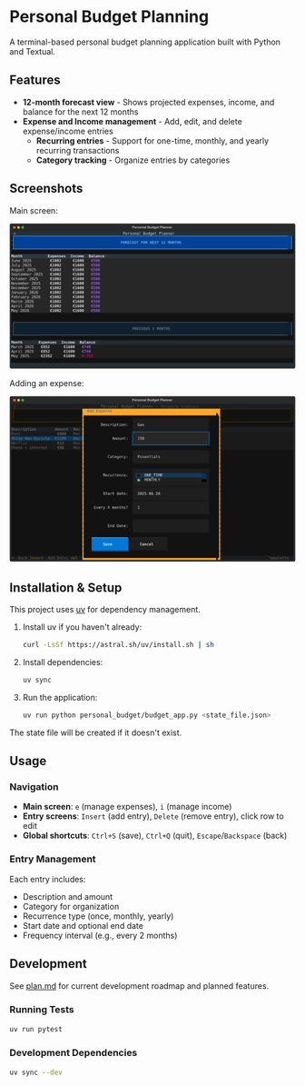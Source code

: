 # Personal Budget Planning

A terminal-based personal budget planning application built with Python and Textual.

## Features

- **12-month forecast view** - Shows projected expenses, income, and balance for the next 12 months
- **Expense and Income management** - Add, edit, and delete expense/income entries
    - **Recurring entries** - Support for one-time, monthly, and yearly recurring transactions
    - **Category tracking** - Organize entries by categories

## Screenshots

Main screen:

[![Main Screen](./demo_main_screen.svg)](./demo_main_screen.svg)

Adding an expense:

[![Add Expense](./demo_add_expense.svg)](./demo_add_expense.svg)

## Installation & Setup

This project uses [uv](https://docs.astral.sh/uv/) for dependency management.

1. Install uv if you haven't already:
   ```bash
   curl -LsSf https://astral.sh/uv/install.sh | sh
   ```

2. Install dependencies:
   ```bash
   uv sync
   ```

3. Run the application:
   ```bash
   uv run python personal_budget/budget_app.py <state_file.json>
   ```

The state file will be created if it doesn't exist.

## Usage

### Navigation
- **Main screen**: `e` (manage expenses), `i` (manage income)
- **Entry screens**: `Insert` (add entry), `Delete` (remove entry), click row to edit
- **Global shortcuts**: `Ctrl+S` (save), `Ctrl+Q` (quit), `Escape`/`Backspace` (back)

### Entry Management

Each entry includes:

- Description and amount
- Category for organization
- Recurrence type (once, monthly, yearly)
- Start date and optional end date
- Frequency interval (e.g., every 2 months)

## Development

See [plan.md](plan.md) for current development roadmap and planned features.

### Running Tests
```bash
uv run pytest
```

### Development Dependencies
```bash
uv sync --dev
```
